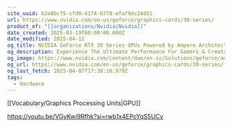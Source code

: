 ```yaml
---
site_uuid: b2e8bc75-cfd0-4174-b770-efaf9dc24d51
url: https://www.nvidia.com/en-us/geforce/graphics-cards/30-series/
product_of: "[[organizations/Nvidia|Nvidia]]"
date_created: 2025-03-19T00:00:00.000Z
date_modified: 2025-04-12
og_title: NVIDIA GeForce RTX 30 Series GPUs Powered by Ampere Architecture
og_description: Experience The Ultimate Performance For Gamers & Creators With Unrealistic Advanced Features.
og_image: https://www.nvidia.com/content/dam/en-zz/Solutions/geforce/ampere/rtx-3080-3080ti/geforce-rtx-3080-ti-og-1200x630.jpg
og_url: https://www.nvidia.com/en-us/geforce/graphics-cards/30-series/
og_last_fetch: 2025-04-07T17:38:10.979Z
tags:
  - Hardware
---
```


































[[Vocabulary/Graphics Processing Units|GPU]]

https://youtu.be/VGyKwi9Rfhk?si=rwb1x4EPcYqS5UCv